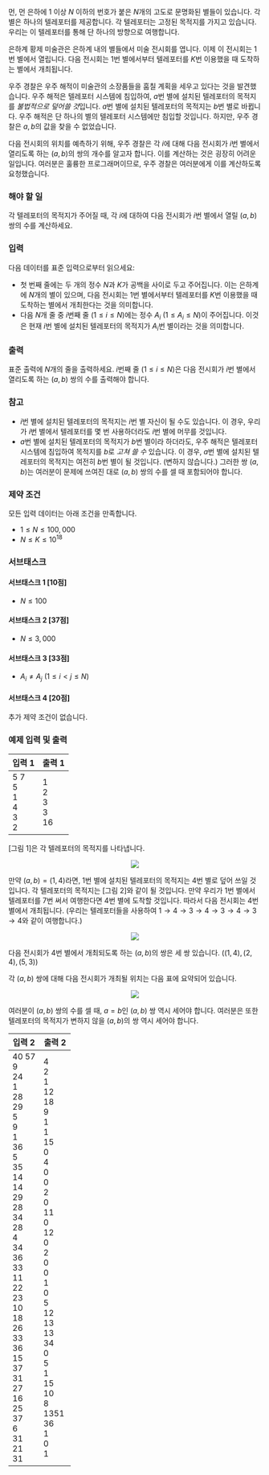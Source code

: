 먼, 먼 은하에 $1$ 이상 $N$ 이하의 번호가 붙은 $N$개의 고도로 문명화된 별들이 있습니다. 각 별은 하나의 텔레포터를 제공합니다. 각 텔레포터는 고정된 목적지를 가지고 있습니다. 우리는 이 텔레포터를 통해 단 하나의 방향으로 여행합니다.

은하계 황제 미술관은 은하계 내의 별들에서 미술 전시회를 엽니다. 이제 이 전시회는 1번 별에서 열립니다. 다음 전시회는 1번 별에서부터 텔레포터를 $K$번 이용했을 때 도착하는 별에서 개최됩니다.

우주 경찰은 우주 해적이 미술관의 소장품들을 훔칠 계획을 세우고 있다는 것을 발견했습니다. 우주 해적은 텔레포터 시스템에 침입하여, $a$번 별에 설치된 텔레포터의 목적지를 *불법적으로 덮어쓸 것*입니다. $a$번 별에 설치된 텔레포터의 목적지는 $b$번 별로 바뀝니다. 우주 해적은 단 하나의 별의 텔레포터 시스템에만 침입할 것입니다. 하지만, 우주 경찰은 $a, b$의 값을 찾을 수 없었습니다.

다음 전시회의 위치를 예측하기 위해, 우주 경찰은 각 $i$에 대해 다음 전시회가 $i$번 별에서 열리도록 하는 $(a, b)$의 쌍의 개수를 알고자 합니다. 이를 계산하는 것은 굉장히 어려운 일입니다. 여러분은 훌륭한 프로그래머이므로, 우주 경찰은 여러분에게 이를 계산하도록 요청했습니다.

### 해야 할 일

각 텔레포터의 목적지가 주어질 때, 각 $i$에 대하여 다음 전시회가 $i$번 별에서 열릴 $(a, b)$ 쌍의 수를 계산하세요.

### 입력

다음 데이터를 표준 입력으로부터 읽으세요:

* 첫 번째 줄에는 두 개의 정수 $N$과 $K$가 공백을 사이로 두고 주어집니다. 이는 은하계에 $N$개의 별이 있으며, 다음 전시회는 1번 별에서부터 텔레포터를 $K$번 이용했을 때 도착하는 별에서 개최한다는 것을 의미합니다.
* 다음 $N$개 줄 중 $i$번째 줄 ($1 \le i \le N$)에는 정수 $A_{i}$ ($1 \le A_{i} \le N$)이 주어집니다. 이것은 현재 $i$번 별에 설치된 텔레포터의 목적지가 $A_{i}$번 별이라는 것을 의미합니다.

### 출력

표준 출력에 $N$개의 줄을 출력하세요. $i$번째 줄 ($1 \le i \le N$)은 다음 전시회가 $i$번 별에서 열리도록 하는 $(a, b)$ 쌍의 수를 출력해야 합니다.

### 참고

* $i$번 별에 설치된 텔레포터의 목적지는 $i$번 별 자신이 될 수도 있습니다. 이 경우, 우리가 $i$번 별에서 텔레포터를 몇 번 사용하더라도 $i$번 별에 머무를 것입니다.
* $a$번 별에 설치된 텔레포터의 목적지가 $b$번 별이라 하더라도, 우주 해적은 텔레포터 시스템에 침입하여 목적지를 $b$로 *고쳐 쓸 수* 있습니다. 이 경우, $a$번 별에 설치된 텔레포터의 목적지는 여전히 $b$번 별이 될 것입니다. (변하지 않습니다.) 그러한 쌍 $(a, b)$는 여러분이 문제에 쓰여진 대로 $(a, b)$ 쌍의 수를 셀 때 포함되어야 합니다.

### 제약 조건

모든 입력 데이터는 아래 조건을 만족합니다.

* $1 \le N \le 100,000$
* $N \le K \le 10^{18}$

### 서브태스크

#### 서브태스크 1 [10점]

* $N \le 100$

#### 서브태스크 2 [37점]

* $N \le 3,000$

#### 서브태스크 3 [33점]

* $A_{i} \neq A_{j}$ ($1 \le i < j \le N$)

#### 서브태스크 4 [20점]

추가 제약 조건이 없습니다.

### 예제 입력 및 출력

<table class='table table-bordered table-condensed'>
 <thead>
  <tr>
   <th style="width: 50%;">입력 1</th>
   <th style="width: 50%;">출력 1</th>
  </tr>
 </thead>
 <tbody>
  <tr>
   <td class="code-font">5 7<br>
5<br>
1<br>
4<br>
3<br>
2</td>
   <td class="code-font">1<br>
2<br>
3<br>
3<br>
16</td>
  </tr>
 </tbody>
</table>

[그림 1]은 각 텔레포터의 목적지를 나타냅니다.

<div style="text-align: center;">
 <img src="https://s3.ap-northeast-2.amazonaws.com/oj.uz/old/JOI14_space_pirate/fig1.png">
</div>

만약 $(a,b) = (1,4)$라면, 1번 별에 설치된 텔레포터의 목적지는 4번 별로 덮어 쓰일 것입니다. 각 텔레포터의 목적지는 [그림 2]와 같이 될 것입니다. 만약 우리가 1번 별에서 텔레포터를 7번 써서 여행한다면 4번 별에 도착할 것입니다. 따라서 다음 전시회는 4번 별에서 개최됩니다. (우리는 텔레포터들을 사용하여 $1 \rightarrow 4 \rightarrow 3 \rightarrow 4 \rightarrow 3 \rightarrow 4 \rightarrow 3 \rightarrow 4$와 같이 여행합니다.)

<div style="text-align: center;">
 <img src="https://s3.ap-northeast-2.amazonaws.com/oj.uz/old/JOI14_space_pirate/fig2-4.png">
</div>

다음 전시회가 4번 별에서 개최되도록 하는 $(a, b)$의 쌍은 세 쌍 있습니다. ($(1, 4), (2, 4), (5, 3)$)

각 $(a, b)$ 쌍에 대해 다음 전시회가 개최될 위치는 다음 표에 요약되어 있습니다.

<div style="text-align: center;">
 <img src="https://s3.ap-northeast-2.amazonaws.com/oj.uz/old/JOI14_space_pirate/table.png">
</div>

여러분이 $(a, b)$ 쌍의 수를 셀 때, $a = b$인 $(a, b)$ 쌍 역시 세어야 합니다. 여러분은 또한 텔레포터의 목적지가 변하지 않을 $(a, b)$의 쌍 역시 세어야 합니다.

<table class='table table-bordered table-condensed'>
 <thead>
  <tr>
   <th style="width: 50%;">입력 2</th>
   <th style="width: 50%;">출력 2</th>
  </tr>
 </thead>
 <tbody>
  <tr>
   <td class="code-font">40 57<br>
9<br>
24<br>
1<br>
28<br>
29<br>
5<br>
9<br>
1<br>
36<br>
5<br>
35<br>
14<br>
14<br>
29<br>
28<br>
34<br>
28<br>
4<br>
34<br>
36<br>
33<br>
11<br>
22<br>
23<br>
10<br>
18<br>
26<br>
33<br>
36<br>
15<br>
37<br>
31<br>
27<br>
16<br>
25<br>
37<br>
6<br>
31<br>
21<br>
31</td>
   <td class="code-font">4<br>
2<br>
1<br>
12<br>
18<br>
9<br>
1<br>
1<br>
15<br>
0<br>
4<br>
0<br>
0<br>
2<br>
0<br>
11<br>
0<br>
12<br>
0<br>
2<br>
0<br>
0<br>
1<br>
0<br>
5<br>
12<br>
13<br>
13<br>
34<br>
0<br>
5<br>
1<br>
15<br>
10<br>
8<br>
1351<br>
36<br>
1<br>
0<br>
1</td>
  </tr>
 </tbody>
</table>